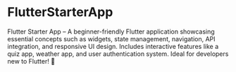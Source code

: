# FlutterStarterApp
Flutter Starter App – A beginner-friendly Flutter application showcasing essential concepts such as widgets, state management, navigation, API integration, and responsive UI design. Includes interactive features like a quiz app, weather app, and user authentication system. Ideal for developers new to Flutter! 🌟
